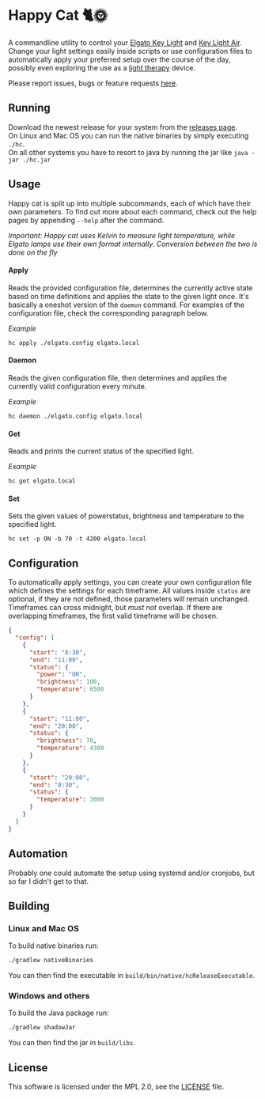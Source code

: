# Happy Cat 🐈🌞
A commandline utility to control your [Elgato Key Light](https://www.elgato.com/en/key-light) and [Key Light Air](https://www.elgato.com/en/key-light-air).
Change your light settings easily inside scripts or use configuration files to automatically apply your preferred setup over the course of the day, possibly even exploring the use as a [light therapy](https://en.wikipedia.org/wiki/Light_therapy) device.

Please report issues, bugs or feature requests [here](https://codeberg.org/schrofi/happy-cat/issues).

## Running
Download the newest release for your system from the [releases page](https://codeberg.org/schrofi/happy-cat/releases).  
On Linux and Mac OS you can run the native binaries by simply executing `./hc`.  
On all other systems you have to resort to java by running the jar like `java -jar ./hc.jar`

## Usage
Happy cat is split up into multiple subcommands, each of which have their own parameters.
To find out more about each command, check out the help pages by appending `--help` after the command.

*Important: Happy cat uses Kelvin to measure light temperature, while Elgato lamps use their own format internally. Conversion between the two is done on the fly*
#### Apply
Reads the provided configuration file, determines the currently active state based on time definitions and applies the state to the given light once.
It's basically a oneshot version of the `daemon` command. For examples of the configuration file, check the corresponding paragraph below.  

*Example*  
```shell
hc apply ./elgato.config elgato.local
```

#### Daemon
Reads the given configuration file, then determines and applies the currently valid configuration every minute.  

*Example*
```shell
hc daemon ./elgato.config elgato.local
```

#### Get
Reads and prints the current status of the specified light.

*Example*
```shell
hc get elgato.local
```

#### Set
Sets the given values of powerstatus, brightness and temperature to the specified light.
```shell
hc set -p ON -b 70 -t 4200 elgato.local
```

## Configuration
To automatically apply settings, you can create your own configuration file which defines the settings for each timeframe.
All values inside `status` are optional, if they are not defined, those parameters will remain unchanged.
Timeframes can cross midnight, but *must not* overlap. If there are overlapping timeframes, the first valid timeframe will be chosen.
```json
{
  "config": [
    {
      "start": "8:30",
      "end": "11:00",
      "status": {
        "power": "ON",
        "brightness": 100,
        "temperature": 6500
      }
    },
    {
      "start": "11:00",
      "end": "20:00",
      "status": {
        "brightness": 70,
        "temperature": 4300
      }
    },
    {
      "start": "20:00",
      "end": "8:30",
      "status": {
        "temperature": 3000
      }
    }
  ]
}
```

## Automation
Probably one could automate the setup using systemd and/or cronjobs, but so far I didn't get to that.

## Building
### Linux and Mac OS
To build native binaries run:
```bash
./gradlew nativeBinaries
```
You can then find the executable in `build/bin/native/hcReleaseExecutable`.

### Windows and others
To build the Java package run:
```bash
./gradlew shadowJar
```
You can then find the jar in `build/libs`.

## License
This software is licensed under the MPL 2.0, see the [LICENSE](LICENSE) file.
